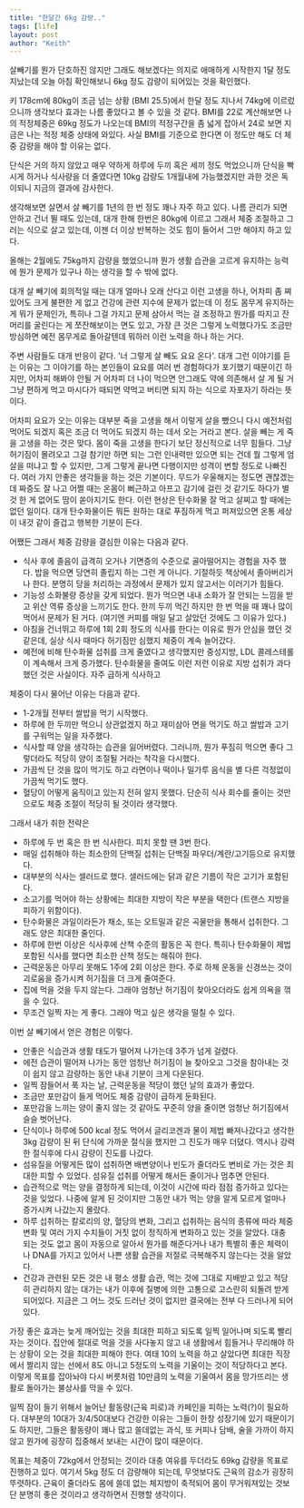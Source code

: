 ```yaml
---
title: "한달간 6kg 감량.."
tags: [life]
layout: post
author: "Keith"
---
```


살빼기를 뭔가 단호하진 않지만 그래도 해보겠다는 의지로 애매하게 시작한지 1달 정도 지났는데 오늘 아침 확인해보니 6kg 정도 감량이 되어있는 것을 확인했다.

키 178cm에 80kg이 조금 넘는 상황 (BMI 25.5)에서 한달 정도 지나서 74kg에 이르렀으니까 생각보다 효과는 나름 좋았다고 볼 수 있을 것 같다. BMI를 22로 계산해보면 나의 적정체중은 69kg 정도가 나오는데 BMI의 적정구간을 좀 넓게 잡아서 24로 보면 지금은 나는 적정 체중 상태에 와있다. 사실 BMI를 기준으로 한다면 이 정도만 해도 더 체중 감량을 해야 할 이유는 없다. 

단식은 거의 하지 않았고 매우 약하게 하루에 두끼 혹은 세끼 정도 먹었으니까 단식을 빡시게 하거나 식사량을 더 줄였다면 10kg 감량도 1개월내에 가능했겠지만 과한 것은 독이되니 지금의 결과에 감사한다.

생각해보면 살면서 살 빼기를 1년의 한 번 정도 꽤나 자주 하고 있다. 나름 관리가 되면 안하고 건너 뛸 때도 있는데, 대개 한해 한번은 80kg에 이르고 그래서 체중 조절하고 그러는 식으로 살고 있는데, 이젠 더 이상 반복하는 것도 힘이 들어서 그만 해야지 하고 있다.

올해는 2월에도 75kg까지 감량을 했었으니까 뭔가 생활 습관을 고르게 유지하는 능력에 뭔가 문제가 있구나 하는 생각을 할 수 밖에 없다.

대개 살 빼기에 회의적일 때는 대개 얼마나 오래 산다고 이런 고생을 하나, 어차피 좀 쪄있어도 크게 불편한 게 없고 건강에 관련 지수에 문제가 없는데 이 정도 몸무게 유지하는 게 뭐가 문제인가, 특히나 그걸 가지고 문제 삼아서 먹는 걸 조정하고 뭔가를 따지고 잔머리를 굴린다는 게 쪼잔해보이는 면도 있고, 가장 큰 것은 그렇게 노력했다가도 조금만 방심하면 예전 몸무게로 돌아갈텐데 뭐하러 이런 노력을 하나 하는 거다.

주변 사람들도 대개 반응이 같다. '너 그렇게 살 빼도 요요 온다'. 대개 그런 이야기를 듣는 이유는 그 이야기를 하는 본인들이 요요를 여러 번 경험하다가 포기했기 때문이긴 하지만, 어차피 해봐야 안될 거 어차피 더 나이 먹으면 안그래도 약에 의존해서 살 게 될 거 그냥 편하게 먹고 마시다가 때되면 약먹고 버티면 되지 하는 식으로 자포자기 하라는 뜻이다.

어차피 요요가 오는 이유는 대부분 죽을 고생을 해서 이렇게 살을 뺐으니 다시 예전처럼 먹어도 되겠지 혹은 조금 더 먹어도 되겠지 하는 데서 오는 거라고 본다. 살을 빼는 게 죽을 고생을 하는 것은 맞다. 몸이 죽을 고생을 한다기 보단 정신적으로 너무 힘들다. 그냥 허기짐이 몰려오고 그걸 참기만 하면 되는 그런 인내력만 있으면 되는 건데 뭘 그렇게 엄살을 떠냐고 할 수 있지만, 그게 그렇게 끝나면 다행이지만 성격이 변할 정도로 나빠진다. 여러 가지 안좋은 생각들을 하는 것은 기본이다. 무드가 우울해지는 정도면 괜찮겠는데 짜증도 잘 나고 어쩔 때는 온몸이 뻐근하고 아프고 감기에 걸린 것 같기도 하다가 별 것 한 게 없어도 땀이 쏟아지기도 한다. 이런 현상은 탄수화물 잘 먹고 살찌고 할 때에는 없던 일이다. 대개 탄수화물이든 뭐든 원하는 대로 푸짐하게 먹고 퍼져있으면 온통 세상이 내것 같이 즐겁고 행복한 기분이 든다. 

어쨌든 그래서 체중 감량을 결심한 이유는 다음과 같다.

- 식사 후에 졸음이 급격히 오거나 기면증의 수준으로 골아떨어지는 경험을 자주 했다. 밥을 먹으면 당연히 졸립지 하는 그런 게 아니다. 기절하듯 책상에서 졸아버리거나 한다. 분명히 당을 처리하는 과정에서 문제가 있지 않고서는 이러기가 힘들다.
- 기능성 소화불량 증상을 갖게 되었다. 뭔가 먹으면 내내 소화가 잘 안되는 느낌을 받고 위산 역류 증상을 느끼기도 한다. 한끼 두끼 먹긴 하지만 한 번 먹을 때 꽤나 많이 먹어서 문제가 된 거다. (여기엔 커피를 매일 달고 살았던 것에도 그 이유가 있다.)
- 아침을 건너뛰고 하루에 1회 2회 정도의 식사를 한다는 이유로 뭔가 안심을 했던 것 같은데, 실상 식사 때마다 허기짐만 심했지 체중이 계속 늘어갔다. 
- 예전에 비해 탄수화물 섭취를 크게 줄였다고 생각했지만 중성지방, LDL 콜레스테롤이 계속해서 크게 증가했다. 탄수화물을 줄여도 이런 저런 이유로 지방 섭취가 과다했던 것은 사실이다. 자주 급하게 식사하고 

체중이 다시 물어난 이유는 다음과 같다.

- 1-2개월 전부터 쌀밥을 먹기 시작했다.
- 하루에 한 두끼만 먹으니 상관없겠지 하고 재미삼아 면을 먹기도 하고 쌀밥과 고기를 구워먹는 일을 자주했다.
- 식사할 때 양을 생각하는 습관을 잃어버렸다. 그러니까, 뭔가 푸짐히 먹으면 좋다 그렇더라도 적당히 양이 조절될 거라는 착각을 다시했다. 
- 가끔씩 단 것을 많이 먹기도 하고 라면이나 떡이나 밀가루 음식을 별 다른 걱정없이 가끔씩 먹기도 했다.
- 혈당이 어떻게 움직이고 있는지 전혀 알지 못했다. 단순히 식사 회수를 줄이는 것만으로도 체중 조절이 적당히 될 것이라 생각했다.

그래서 내가 취한 전략은

- 하루에 두 번 혹은 한 번 식사한다. 피치 못할 땐 3번 한다.
- 매일 섭취해야 하는 최소한의 단백질 섭취는 단백질 파우더/계란/고기등으로 유지했다.
- 대부분의 식사는 셀러드로 했다. 샐러드에는 닭과 같은 기름이 작은 고기가 포함된다. 
- 소고기를 먹어야 하는 상황에는 최대한 지방이 작은 부분을 택한다 (트랜스 지방을 피하기 위함이다).
- 탄수화물은 과일이라든가 채소, 또는 오트밀과 같은 곡물만을 통해서 섭취한다. 그래도 양은 최대한 줄인다. 
- 하루에 한번 이상은 식사후에 산책 수준의 활동은 꼭 한다. 특히나 탄수화물이 제법 포함된 식사를 했다면 최소한 산책 정도는 해줘야 한다.
- 근력운동은 아무리 못해도 1주에 2회 이상은 한다. 주로 하체 운동을 신경쓰는 것이 괴로움을 증가시켜 허기짐을 더 크게 줄여준다.
- 집에 먹을 것을 두지 않는다. 그래야 엄청난 허기짐이 찾아오더라도 쉽게 의욕을 꺾을 수 있다.
- 무조건 일찍 자는 게 좋다. 그래야 먹고 싶은 생각을 떨칠 수 있다.

이번 살 빼기에서 얻은 경험은 이렇다.

- 안좋은 식습관과 생활 태도가 떨어져 나가는데 3주가 넘게 걸렸다.
- 에전 습관이 떨어져 나가는 동안 엄청난 허기짐이 늘 찾아오고 그것을 참아내는 것이 쉽지 않고 감량하는 동안 내내 기분이 크게 다운된다. 
- 일찍 잠들어서 푹 자는 날, 근력운동을 적당이 했던 날의 효과가 좋았다.
- 조금만 포만감이 들게 먹어도 체중 감량이 급하게 둔화된다. 
- 포만감을 느끼는 양이 줄지 않는 것 같아도 꾸준히 양을 줄이면 엄청난 허기짐에서 슬슬 벗어난다.
- 단식이나 하루에 500 kcal 정도 먹어서 글리코겐과 물이 제법 빠져나갔다고 생각한 3kg 감량이 된 뒤 단식에 가까운 절식을 했지만 그 진도가 매우 더뎠다. 역시나 강력한 절식후에 다시 감량이 진도를 나갔다.
- 섬유질을 어떻게든 많이 섭취하면 배변양이나 빈도가 줄더라도 변비로 가는 것은 최대한 피할 수 있었다. 섬유질 섭취를 어떻게 해서든 줄이거나 멈추면 안된다.
- 습관적으로 먹는 양을 결정하게 되는데, 이것이 시간에 따라 점점 증가하고 있다는 것을 잊었다. 나중에 알게 된 것이지만 그동안 내가 먹는 양을 알게 모르게 얼마나 증가시켜 나갔는지 몰랐다.
- 하루 섭취하는 칼로리의 양, 혈당의 변화, 그리고 섭취하는 음식의 종류에 따라 체중 변화 및 여러 가지 수치들이 거짓 없이 정직하게 변화하고 있는 것을 알았다. 대충 되는 것도 없고 몸이 자동으로 알아서 뭔가를 해준다거나 내가 특별히 좋은 체력이나 DNA를 가지고 있어서 나쁜 생활 습관을 저절로 극복해주지 않는다는 것을 알았다. 
- 건강과 관련된 모든 것은 내 평소 생활 습관, 먹는 것에 그대로 지배받고 있고 적당히 관리하지 않는 대가는 내가 이후에 질병에 의한 고통으로 고스란히 되돌려 받게 되어있다. 지금은 그 어느 것도 드러난 것이 없지만 결국에는 전부 다 드러나게 되어있다. 

가장 좋은 효과는 늦게 깨어있는 것을 최대한 피하고 되도록 일찍 일어나며 되도록 빨리 자는 것이다. 집안에 절대로 먹을 것을 사다놓지 않고 내 생활에서 힘들거나 무리해야 하는 상황이 오는 것을 최대한 피해야 한다. 여태 10의 노력을 하고 살았다면 최대한 직장에서 짤리지 않는 선에서 8도 아니고 5정도의 노력을 기울이는 것이 적당하다고 본다. 이렇게 목표를 잡아놔야 다시 버릇처럼 10만큼의 노력을 기울여서 몸을 망가뜨리는 생활로 돌아가는 불상사를 막을 수 있다. 

일찍 잠이 들기 위해서 늘어난 활동량(근육 피로)과 카페인을 피하는 노력(?)이 필요하다. 대부분의 10대가 3/4/50대보다 건강한 이유는 그들이 한창 성장기에 있기 때문이기도 하지만, 그들은 활동량이 꽤나 많고 쓸데없는 과식, 또 커피나 담배, 술을 가까이 하지 않고 뭔가에 굉장히 집중해서 보내는 시간이 많이 때문이다.

목표는 체중이 72kg에서 안정되는 것이라 대충 여유를 두더라도 69kg 감량을 목표로 진행하고 있다. 여기서 5kg 정도 더 감량해야 되는데, 무엇보다도 근육의 감소가 굉장히 뚜렷하다. 근육이 줄더라도 몸에 쓸데 없는 체지방이 축적되어 몸이 무거워져있는 것보단 분명히 좋은 것이라고 생각하면서 진행할 생각이다.